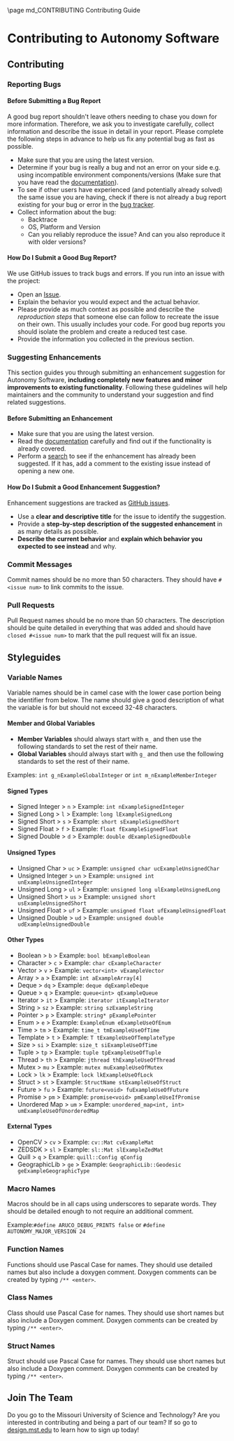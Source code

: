\page md_CONTRIBUTING Contributing Guide

# Contributing to Autonomy Software

## Contributing

### Reporting Bugs

#### Before Submitting a Bug Report

A good bug report shouldn't leave others needing to chase you down for more information. Therefore, we ask you to investigate carefully, collect information and describe the issue in detail in your report. Please complete the following steps in advance to help us fix any potential bug as fast as possible.

- Make sure that you are using the latest version.
- Determine if your bug is really a bug and not an error on your side e.g. using incompatible environment components/versions (Make sure that you have read the [documentation](https://missourimrdt.github.io/Autonomy_Software/)).
- To see if other users have experienced (and potentially already solved) the same issue you are having, check if there is not already a bug report existing for your bug or error in the [bug tracker](https://github.com/MissouriMRDT/Autonomy_Software/issues).
- Collect information about the bug:
  - Backtrace
  - OS, Platform and Version
  - Can you reliably reproduce the issue? And can you also reproduce it with older versions?

#### How Do I Submit a Good Bug Report?

We use GitHub issues to track bugs and errors. If you run into an issue with the project:

- Open an [Issue](https://github.com/MissouriMRDT/Autonomy_Software/issues/new).
- Explain the behavior you would expect and the actual behavior.
- Please provide as much context as possible and describe the _reproduction steps_ that someone else can follow to recreate the issue on their own. This usually includes your code. For good bug reports you should isolate the problem and create a reduced test case.
- Provide the information you collected in the previous section.

### Suggesting Enhancements

This section guides you through submitting an enhancement suggestion for Autonomy Software, **including completely new features and minor improvements to existing functionality**. Following these guidelines will help maintainers and the community to understand your suggestion and find related suggestions.

#### Before Submitting an Enhancement

- Make sure that you are using the latest version.
- Read the [documentation](https://missourimrdt.github.io/Autonomy_Software/) carefully and find out if the functionality is already covered.
- Perform a [search](https://github.com/MissouriMRDT/Autonomy_Software/issues) to see if the enhancement has already been suggested. If it has, add a comment to the existing issue instead of opening a new one.

#### How Do I Submit a Good Enhancement Suggestion?

Enhancement suggestions are tracked as [GitHub issues](https://github.com/MissouriMRDT/Autonomy_Software/issues).

- Use a **clear and descriptive title** for the issue to identify the suggestion.
- Provide a **step-by-step description of the suggested enhancement** in as many details as possible.
- **Describe the current behavior** and **explain which behavior you expected to see instead** and why.

### Commit Messages

Commit names should be no more than 50 characters. They should have `#<issue num>` to link commits to the issue.

### Pull Requests

Pull Request names should be no more than 50 characters. The description should be quite detailed in everything that was added and should have `closed #<issue num>` to mark that the pull request will fix an issue.

## Styleguides

### Variable Names

Variable names should be in camel case with the lower case portion being the identifier from below. The name should give a good description of what the variable is for but should not exceed 32-48 characters.

#### Member and Global Variables

- **Member Variables** should always start with `m_` and then use the following standards to set the rest of their name.
- **Global Variables** should always start with `g_` and then use the following standards to set the rest of their name.

Examples: `int g_nExampleGlobalInteger` or `int m_nExampleMemberInteger`

#### Signed Types

- Signed Integer > `n` > Example: `int nExampleSignedInteger`
- Signed Long > `l` > Example: `long lExampleSignedLong`
- Signed Short > `s` > Example: `short sExampleSignedShort`
- Signed Float > `f` > Example: `float fExampleSignedFloat`
- Signed Double > `d` > Example: `double dExampleSignedDouble`

#### Unsigned Types

- Unsigned Char > `uc` > Example: `unsigned char ucExampleUnsignedChar`
- Unsigned Integer > `un` > Example: `unsigned int unExampleUnsignedInteger`
- Unsigned Long > `ul` > Example: `unsigned long ulExampleUnsignedLong`
- Unsigned Short > `us` > Example: `unsigned short usExampleUnsignedShort`
- Unsigned Float > `uf` > Example: `unsigned float ufExampleUnsignedFloat`
- Unsigned Double > `ud` > Example: `unsigned double udExampleUnsignedDouble`

#### Other Types

- Boolean > `b` > Example: `bool bExampleBoolean`
- Character > `c` > Example: `char cExampleCharacter`
- Vector > `v` > Example: `vector<int> vExampleVector`
- Array > `a` > Example: `int aExampleArray[4]`
- Deque > `dq` > Example: `deque dqExampleDeque`
- Queue > `q` > Example: `queue<int> qExampleQueue`
- Iterator > `it` > Example: `iterator itExampleIterator`
- String > `sz` > Example: `string szExampleString`
- Pointer > `p` > Example: `string* pExamplePointer`
- Enum > `e` > Example: `ExampleEnum eExampleUseOfEnum`
- Time > `tm` > Example: `time_t tmExampleUseOfTime`
- Template > `t` > Example: `T tExampleUseOfTemplateType`
- Size > `si` > Example: `size_t siExampleUseOfTime`
- Tuple > `tp` > Example: `tuple tpExampleUseOfTuple`
- Thread > `th` > Example: `jthread thExampleUseOfThread`
- Mutex > `mu` > Example: `mutex muExampleUseOfMutex`
- Lock > `lk` > Example: `lock lkExampleUseOfLock`
- Struct > `st` > Example: `StructName stExampleUseOfStruct`
- Future > `fu` > Example: `future<void> fuExampleUseOfFuture`
- Promise > `pm` > Example: `promise<void> pmExampleUseIfPromise`
- Unordered Map > `um` > Example: `unordered_map<int, int> umExampleUseOfUnorderedMap`

#### External Types

- OpenCV > `cv` > Example: `cv::Mat cvExampleMat`
- ZEDSDK > `sl` > Example: `sl::Mat slExampleZedMat`
- Quill > `q` > Example: `quill::Config qConfig`
- GeographicLib > `ge` > Example: `GeographicLib::Geodesic geExampleGeographicType`

### Macro Names

Macros should be in all caps using underscores to separate words. They should be detailed enough to not require an additional comment.

Example:`#define ARUCO_DEBUG_PRINTS false` or `#define AUTONOMY_MAJOR_VERSION 24`

### Function Names

Functions should use Pascal Case for names. They should use detailed names but also include a doxygen comment. Doxygen comments can be created by typing `/** <enter>`.

### Class Names

Class should use Pascal Case for names. They should use short names but also include a Doxygen comment. Doxygen comments can be created by typing `/** <enter>`.

### Struct Names

Struct should use Pascal Case for names. They should use short names but also include a Doxygen comment. Doxygen comments can be created by typing `/** <enter>`.

## Join The Team

Do you go to the Missouri University of Science and Technology? Are you interested in contributing and being a part of our team? If so go to [design.mst.edu](https://design.mst.edu) to learn how to sign up today!
